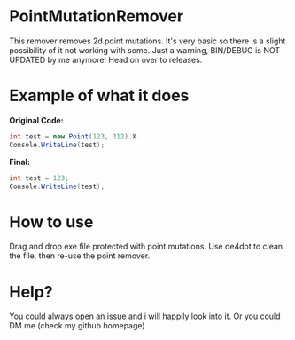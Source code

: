 # PointMutationRemover
This remover removes 2d point mutations. It's very basic so there is a slight possibility of it not working with some. Just a warning, BIN/DEBUG is NOT UPDATED by me anymore! Head on over to releases.

# Example of what it does
**Original Code:**
```csharp
int test = new Point(123, 312).X
Console.WriteLine(test);
```

**Final:**
```csharp
int test = 123;
Console.WriteLine(test);
```

# How to use
Drag and drop exe file protected with point mutations.
Use de4dot to clean the file, then re-use the point remover.

# Help?
You could always open an issue and i will happily look into it. Or you could DM me (check my github homepage)
